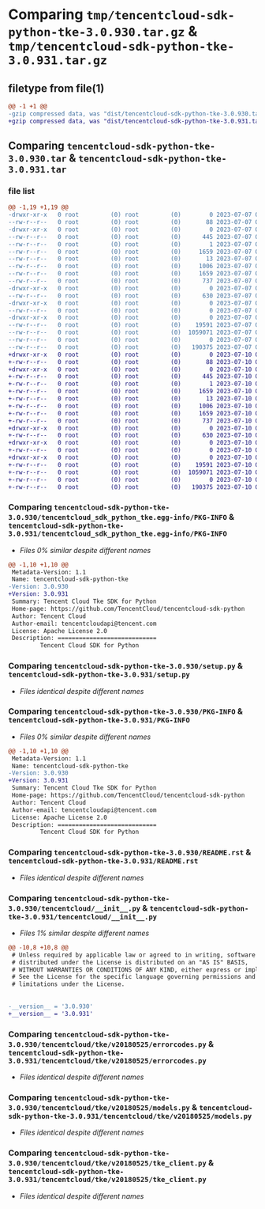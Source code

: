 # Comparing `tmp/tencentcloud-sdk-python-tke-3.0.930.tar.gz` & `tmp/tencentcloud-sdk-python-tke-3.0.931.tar.gz`

## filetype from file(1)

```diff
@@ -1 +1 @@
-gzip compressed data, was "dist/tencentcloud-sdk-python-tke-3.0.930.tar", last modified: Fri Jul  7 00:34:51 2023, max compression
+gzip compressed data, was "dist/tencentcloud-sdk-python-tke-3.0.931.tar", last modified: Mon Jul 10 00:55:01 2023, max compression
```

## Comparing `tencentcloud-sdk-python-tke-3.0.930.tar` & `tencentcloud-sdk-python-tke-3.0.931.tar`

### file list

```diff
@@ -1,19 +1,19 @@
-drwxr-xr-x   0 root         (0) root         (0)        0 2023-07-07 00:34:51.000000 tencentcloud-sdk-python-tke-3.0.930/
--rw-r--r--   0 root         (0) root         (0)       88 2023-07-07 00:34:51.000000 tencentcloud-sdk-python-tke-3.0.930/setup.cfg
-drwxr-xr-x   0 root         (0) root         (0)        0 2023-07-07 00:34:51.000000 tencentcloud-sdk-python-tke-3.0.930/tencentcloud_sdk_python_tke.egg-info/
--rw-r--r--   0 root         (0) root         (0)      445 2023-07-07 00:34:51.000000 tencentcloud-sdk-python-tke-3.0.930/tencentcloud_sdk_python_tke.egg-info/SOURCES.txt
--rw-r--r--   0 root         (0) root         (0)        1 2023-07-07 00:34:51.000000 tencentcloud-sdk-python-tke-3.0.930/tencentcloud_sdk_python_tke.egg-info/dependency_links.txt
--rw-r--r--   0 root         (0) root         (0)     1659 2023-07-07 00:34:51.000000 tencentcloud-sdk-python-tke-3.0.930/tencentcloud_sdk_python_tke.egg-info/PKG-INFO
--rw-r--r--   0 root         (0) root         (0)       13 2023-07-07 00:34:51.000000 tencentcloud-sdk-python-tke-3.0.930/tencentcloud_sdk_python_tke.egg-info/top_level.txt
--rw-r--r--   0 root         (0) root         (0)     1006 2023-07-07 00:34:51.000000 tencentcloud-sdk-python-tke-3.0.930/setup.py
--rw-r--r--   0 root         (0) root         (0)     1659 2023-07-07 00:34:51.000000 tencentcloud-sdk-python-tke-3.0.930/PKG-INFO
--rw-r--r--   0 root         (0) root         (0)      737 2023-07-07 00:34:51.000000 tencentcloud-sdk-python-tke-3.0.930/README.rst
-drwxr-xr-x   0 root         (0) root         (0)        0 2023-07-07 00:34:51.000000 tencentcloud-sdk-python-tke-3.0.930/tencentcloud/
--rw-r--r--   0 root         (0) root         (0)      630 2023-07-07 00:34:51.000000 tencentcloud-sdk-python-tke-3.0.930/tencentcloud/__init__.py
-drwxr-xr-x   0 root         (0) root         (0)        0 2023-07-07 00:34:51.000000 tencentcloud-sdk-python-tke-3.0.930/tencentcloud/tke/
--rw-r--r--   0 root         (0) root         (0)        0 2023-07-07 00:34:51.000000 tencentcloud-sdk-python-tke-3.0.930/tencentcloud/tke/__init__.py
-drwxr-xr-x   0 root         (0) root         (0)        0 2023-07-07 00:34:51.000000 tencentcloud-sdk-python-tke-3.0.930/tencentcloud/tke/v20180525/
--rw-r--r--   0 root         (0) root         (0)    19591 2023-07-07 00:34:51.000000 tencentcloud-sdk-python-tke-3.0.930/tencentcloud/tke/v20180525/errorcodes.py
--rw-r--r--   0 root         (0) root         (0)  1059071 2023-07-07 00:34:51.000000 tencentcloud-sdk-python-tke-3.0.930/tencentcloud/tke/v20180525/models.py
--rw-r--r--   0 root         (0) root         (0)        0 2023-07-07 00:34:51.000000 tencentcloud-sdk-python-tke-3.0.930/tencentcloud/tke/v20180525/__init__.py
--rw-r--r--   0 root         (0) root         (0)   190375 2023-07-07 00:34:51.000000 tencentcloud-sdk-python-tke-3.0.930/tencentcloud/tke/v20180525/tke_client.py
+drwxr-xr-x   0 root         (0) root         (0)        0 2023-07-10 00:55:01.000000 tencentcloud-sdk-python-tke-3.0.931/
+-rw-r--r--   0 root         (0) root         (0)       88 2023-07-10 00:55:01.000000 tencentcloud-sdk-python-tke-3.0.931/setup.cfg
+drwxr-xr-x   0 root         (0) root         (0)        0 2023-07-10 00:55:01.000000 tencentcloud-sdk-python-tke-3.0.931/tencentcloud_sdk_python_tke.egg-info/
+-rw-r--r--   0 root         (0) root         (0)      445 2023-07-10 00:55:01.000000 tencentcloud-sdk-python-tke-3.0.931/tencentcloud_sdk_python_tke.egg-info/SOURCES.txt
+-rw-r--r--   0 root         (0) root         (0)        1 2023-07-10 00:55:01.000000 tencentcloud-sdk-python-tke-3.0.931/tencentcloud_sdk_python_tke.egg-info/dependency_links.txt
+-rw-r--r--   0 root         (0) root         (0)     1659 2023-07-10 00:55:01.000000 tencentcloud-sdk-python-tke-3.0.931/tencentcloud_sdk_python_tke.egg-info/PKG-INFO
+-rw-r--r--   0 root         (0) root         (0)       13 2023-07-10 00:55:01.000000 tencentcloud-sdk-python-tke-3.0.931/tencentcloud_sdk_python_tke.egg-info/top_level.txt
+-rw-r--r--   0 root         (0) root         (0)     1006 2023-07-10 00:55:01.000000 tencentcloud-sdk-python-tke-3.0.931/setup.py
+-rw-r--r--   0 root         (0) root         (0)     1659 2023-07-10 00:55:01.000000 tencentcloud-sdk-python-tke-3.0.931/PKG-INFO
+-rw-r--r--   0 root         (0) root         (0)      737 2023-07-10 00:55:01.000000 tencentcloud-sdk-python-tke-3.0.931/README.rst
+drwxr-xr-x   0 root         (0) root         (0)        0 2023-07-10 00:55:01.000000 tencentcloud-sdk-python-tke-3.0.931/tencentcloud/
+-rw-r--r--   0 root         (0) root         (0)      630 2023-07-10 00:55:01.000000 tencentcloud-sdk-python-tke-3.0.931/tencentcloud/__init__.py
+drwxr-xr-x   0 root         (0) root         (0)        0 2023-07-10 00:55:01.000000 tencentcloud-sdk-python-tke-3.0.931/tencentcloud/tke/
+-rw-r--r--   0 root         (0) root         (0)        0 2023-07-10 00:55:01.000000 tencentcloud-sdk-python-tke-3.0.931/tencentcloud/tke/__init__.py
+drwxr-xr-x   0 root         (0) root         (0)        0 2023-07-10 00:55:01.000000 tencentcloud-sdk-python-tke-3.0.931/tencentcloud/tke/v20180525/
+-rw-r--r--   0 root         (0) root         (0)    19591 2023-07-10 00:55:01.000000 tencentcloud-sdk-python-tke-3.0.931/tencentcloud/tke/v20180525/errorcodes.py
+-rw-r--r--   0 root         (0) root         (0)  1059071 2023-07-10 00:55:01.000000 tencentcloud-sdk-python-tke-3.0.931/tencentcloud/tke/v20180525/models.py
+-rw-r--r--   0 root         (0) root         (0)        0 2023-07-10 00:55:01.000000 tencentcloud-sdk-python-tke-3.0.931/tencentcloud/tke/v20180525/__init__.py
+-rw-r--r--   0 root         (0) root         (0)   190375 2023-07-10 00:55:01.000000 tencentcloud-sdk-python-tke-3.0.931/tencentcloud/tke/v20180525/tke_client.py
```

### Comparing `tencentcloud-sdk-python-tke-3.0.930/tencentcloud_sdk_python_tke.egg-info/PKG-INFO` & `tencentcloud-sdk-python-tke-3.0.931/tencentcloud_sdk_python_tke.egg-info/PKG-INFO`

 * *Files 0% similar despite different names*

```diff
@@ -1,10 +1,10 @@
 Metadata-Version: 1.1
 Name: tencentcloud-sdk-python-tke
-Version: 3.0.930
+Version: 3.0.931
 Summary: Tencent Cloud Tke SDK for Python
 Home-page: https://github.com/TencentCloud/tencentcloud-sdk-python
 Author: Tencent Cloud
 Author-email: tencentcloudapi@tencent.com
 License: Apache License 2.0
 Description: ============================
         Tencent Cloud SDK for Python
```

### Comparing `tencentcloud-sdk-python-tke-3.0.930/setup.py` & `tencentcloud-sdk-python-tke-3.0.931/setup.py`

 * *Files identical despite different names*

### Comparing `tencentcloud-sdk-python-tke-3.0.930/PKG-INFO` & `tencentcloud-sdk-python-tke-3.0.931/PKG-INFO`

 * *Files 0% similar despite different names*

```diff
@@ -1,10 +1,10 @@
 Metadata-Version: 1.1
 Name: tencentcloud-sdk-python-tke
-Version: 3.0.930
+Version: 3.0.931
 Summary: Tencent Cloud Tke SDK for Python
 Home-page: https://github.com/TencentCloud/tencentcloud-sdk-python
 Author: Tencent Cloud
 Author-email: tencentcloudapi@tencent.com
 License: Apache License 2.0
 Description: ============================
         Tencent Cloud SDK for Python
```

### Comparing `tencentcloud-sdk-python-tke-3.0.930/README.rst` & `tencentcloud-sdk-python-tke-3.0.931/README.rst`

 * *Files identical despite different names*

### Comparing `tencentcloud-sdk-python-tke-3.0.930/tencentcloud/__init__.py` & `tencentcloud-sdk-python-tke-3.0.931/tencentcloud/__init__.py`

 * *Files 1% similar despite different names*

```diff
@@ -10,8 +10,8 @@
 # Unless required by applicable law or agreed to in writing, software
 # distributed under the License is distributed on an "AS IS" BASIS,
 # WITHOUT WARRANTIES OR CONDITIONS OF ANY KIND, either express or implied.
 # See the License for the specific language governing permissions and
 # limitations under the License.
 
 
-__version__ = '3.0.930'
+__version__ = '3.0.931'
```

### Comparing `tencentcloud-sdk-python-tke-3.0.930/tencentcloud/tke/v20180525/errorcodes.py` & `tencentcloud-sdk-python-tke-3.0.931/tencentcloud/tke/v20180525/errorcodes.py`

 * *Files identical despite different names*

### Comparing `tencentcloud-sdk-python-tke-3.0.930/tencentcloud/tke/v20180525/models.py` & `tencentcloud-sdk-python-tke-3.0.931/tencentcloud/tke/v20180525/models.py`

 * *Files identical despite different names*

### Comparing `tencentcloud-sdk-python-tke-3.0.930/tencentcloud/tke/v20180525/tke_client.py` & `tencentcloud-sdk-python-tke-3.0.931/tencentcloud/tke/v20180525/tke_client.py`

 * *Files identical despite different names*

